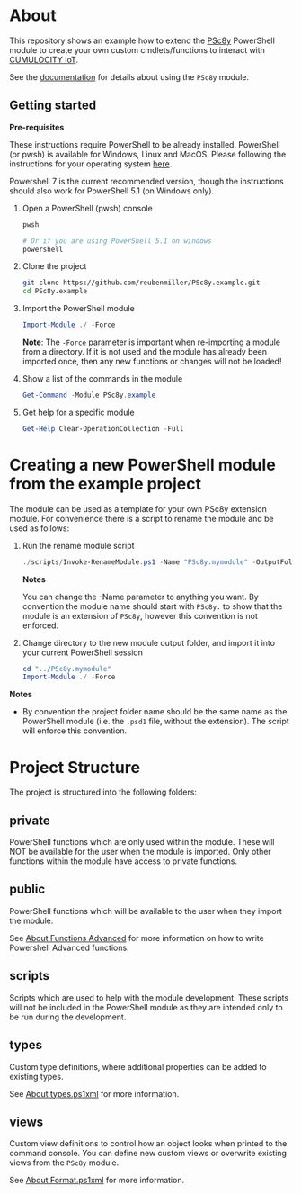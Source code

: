 # About

This repository shows an example how to extend the [PSc8y](https://www.powershellgallery.com/packages/PSc8y) PowerShell module to create your own custom cmdlets/functions to interact with [CUMULOCITY IoT](https://www.softwareag.cloud/site/product/cumulocity-iot.html#/).

See the [documentation](https://reubenmiller.github.io/go-c8y-cli/docs/1-powershell-installation/) for details about using the `PSc8y` module.

## Getting started

**Pre-requisites**

These instructions require PowerShell to be already installed. PowerShell (or pwsh) is available for Windows, Linux and MacOS. Please following the instructions for your operating system [here](https://docs.microsoft.com/en-us/powershell/scripting/install/installing-powershell?view=powershell-7).

Powershell 7 is the current recommended version, though the instructions should also work for PowerShell 5.1 (on Windows only).


1. Open a PowerShell (pwsh) console
    ```sh
    pwsh

    # Or if you are using PowerShell 5.1 on windows
    powershell
    ```

2. Clone the project

    ```sh
    git clone https://github.com/reubenmiller/PSc8y.example.git
    cd PSc8y.example
    ```

3. Import the PowerShell module

    ```powershell
    Import-Module ./ -Force
    ```

    **Note**: The `-Force` parameter is important when re-importing a module from a directory. If it is not used and the module has already been imported once, then any new functions or changes will not be loaded!

4. Show a list of the commands in the module

    ```powershell
    Get-Command -Module PSc8y.example
    ```

5. Get help for a specific module

    ```powershell
    Get-Help Clear-OperationCollection -Full
    ```

# Creating a new PowerShell module from the example project

The module can be used as a template for your own PSc8y extension module. For convenience there is a script to rename the module and be used as follows:

1. Run the rename module script

    ```powershell
    ./scripts/Invoke-RenameModule.ps1 -Name "PSc8y.mymodule" -OutputFolder "../"
    ```

    **Notes**
    
    You can change the -Name parameter to anything you want. By convention the module name should start with `PSc8y.` to show that the module is an extension of `PSc8y`, however this convention is not enforced.

2. Change directory to the new module output folder, and import it into your current PowerShell session

    ```powershell
    cd "../PSc8y.mymodule"
    Import-Module ./ -Force
    ```

**Notes**

* By convention the project folder name should be the same name as the PowerShell module (i.e. the `.psd1` file, without the extension). The script will enforce this convention.

# Project Structure

The project is structured into the following folders:

## private

PowerShell functions which are only used within the module. These will NOT be available for the user when the module is imported. Only other functions within the module have access to private functions.

## public

PowerShell functions which will be available to the user when they import the module.

See [About Functions Advanced](https://docs.microsoft.com/en-us/powershell/module/microsoft.powershell.core/about/about_functions_advanced?view=powershell-7) for more information on how to write Powershell Advanced functions.

## scripts

Scripts which are used to help with the module development. These scripts will not be included in the PowerShell module as they are intended only to be run during the development.

## types

Custom type definitions, where additional properties can be added to existing types.

See [About types.ps1xml](https://docs.microsoft.com/en-us/powershell/module/microsoft.powershell.core/about/about_types.ps1xml?view=powershell-7) for more information.

## views

Custom view definitions to control how an object looks when printed to the command console. You can define new custom views or overwrite existing views from the `PSc8y` module.

See [About Format.ps1xml](https://docs.microsoft.com/en-us/powershell/module/microsoft.powershell.core/about/about_format.ps1xml?view=powershell-7) for more information.

